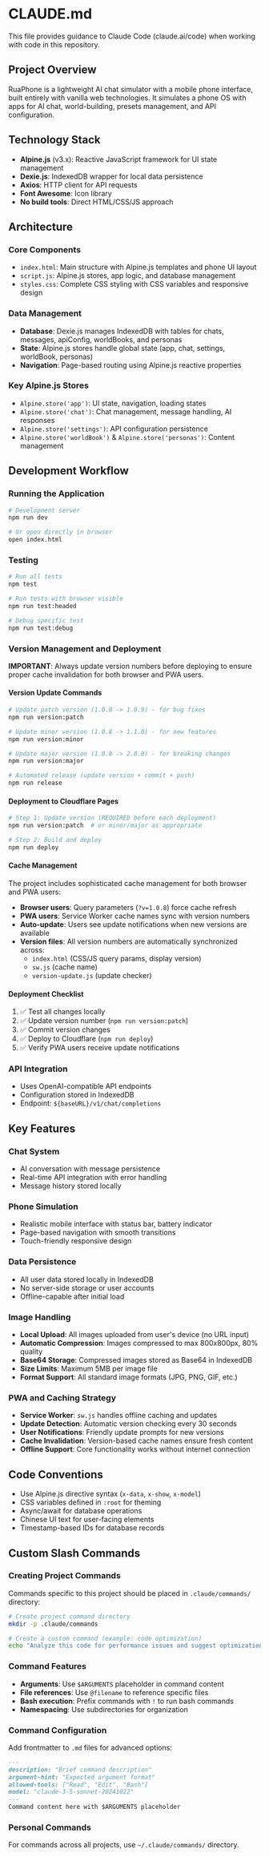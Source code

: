 # CLAUDE.md

This file provides guidance to Claude Code (claude.ai/code) when working with code in this repository.

## Project Overview

RuaPhone is a lightweight AI chat simulator with a mobile phone interface, built entirely with vanilla web technologies. It simulates a phone OS with apps for AI chat, world-building, presets management, and API configuration.

## Technology Stack

- **Alpine.js** (v3.x): Reactive JavaScript framework for UI state management
- **Dexie.js**: IndexedDB wrapper for local data persistence
- **Axios**: HTTP client for API requests
- **Font Awesome**: Icon library
- **No build tools**: Direct HTML/CSS/JS approach

## Architecture

### Core Components
- `index.html`: Main structure with Alpine.js templates and phone UI layout
- `script.js`: Alpine.js stores, app logic, and database management
- `styles.css`: Complete CSS styling with CSS variables and responsive design

### Data Management
- **Database**: Dexie.js manages IndexedDB with tables for chats, messages, apiConfig, worldBooks, and personas
- **State**: Alpine.js stores handle global state (app, chat, settings, worldBook, personas)
- **Navigation**: Page-based routing using Alpine.js reactive properties

### Key Alpine.js Stores
- `Alpine.store('app')`: UI state, navigation, loading states
- `Alpine.store('chat')`: Chat management, message handling, AI responses
- `Alpine.store('settings')`: API configuration persistence
- `Alpine.store('worldBook')` & `Alpine.store('personas')`: Content management

## Development Workflow

### Running the Application
```bash
# Development server
npm run dev

# Or open directly in browser
open index.html
```

### Testing
```bash
# Run all tests
npm test

# Run tests with browser visible
npm run test:headed

# Debug specific test
npm run test:debug
```

### Version Management and Deployment

**IMPORTANT**: Always update version numbers before deploying to ensure proper cache invalidation for both browser and PWA users.

#### Version Update Commands
```bash
# Update patch version (1.0.8 -> 1.0.9) - for bug fixes
npm run version:patch

# Update minor version (1.0.8 -> 1.1.0) - for new features  
npm run version:minor

# Update major version (1.0.8 -> 2.0.0) - for breaking changes
npm run version:major

# Automated release (update version + commit + push)
npm run release
```

#### Deployment to Cloudflare Pages
```bash
# Step 1: Update version (REQUIRED before each deployment)
npm run version:patch  # or minor/major as appropriate

# Step 2: Build and deploy
npm run deploy
```

#### Cache Management
The project includes sophisticated cache management for both browser and PWA users:

- **Browser users**: Query parameters (`?v=1.0.8`) force cache refresh
- **PWA users**: Service Worker cache names sync with version numbers
- **Auto-update**: Users see update notifications when new versions are available
- **Version files**: All version numbers are automatically synchronized across:
  - `index.html` (CSS/JS query params, display version)
  - `sw.js` (cache name)
  - `version-update.js` (update checker)

#### Deployment Checklist
1. ✅ Test all changes locally
2. ✅ Update version number (`npm run version:patch`)
3. ✅ Commit version changes
4. ✅ Deploy to Cloudflare (`npm run deploy`)
5. ✅ Verify PWA users receive update notifications

### API Integration
- Uses OpenAI-compatible API endpoints
- Configuration stored in IndexedDB
- Endpoint: `${baseURL}/v1/chat/completions`

## Key Features

### Chat System
- AI conversation with message persistence
- Real-time API integration with error handling
- Message history stored locally

### Phone Simulation
- Realistic mobile interface with status bar, battery indicator
- Page-based navigation with smooth transitions
- Touch-friendly responsive design

### Data Persistence
- All user data stored locally in IndexedDB
- No server-side storage or user accounts
- Offline-capable after initial load

### Image Handling
- **Local Upload**: All images uploaded from user's device (no URL input)
- **Automatic Compression**: Images compressed to max 800x800px, 80% quality
- **Base64 Storage**: Compressed images stored as Base64 in IndexedDB
- **Size Limits**: Maximum 5MB per image file
- **Format Support**: All standard image formats (JPG, PNG, GIF, etc.)

### PWA and Caching Strategy
- **Service Worker**: `sw.js` handles offline caching and updates
- **Update Detection**: Automatic version checking every 30 seconds
- **User Notifications**: Friendly update prompts for new versions
- **Cache Invalidation**: Version-based cache names ensure fresh content
- **Offline Support**: Core functionality works without internet connection

## Code Conventions

- Use Alpine.js directive syntax (`x-data`, `x-show`, `x-model`)
- CSS variables defined in `:root` for theming
- Async/await for database operations
- Chinese UI text for user-facing elements
- Timestamp-based IDs for database records

## Custom Slash Commands

### Creating Project Commands
Commands specific to this project should be placed in `.claude/commands/` directory:

```bash
# Create project command directory
mkdir -p .claude/commands

# Create a custom command (example: code optimization)
echo "Analyze this code for performance issues and suggest optimizations:" > .claude/commands/optimize.md
```

### Command Features
- **Arguments**: Use `$ARGUMENTS` placeholder in command content
- **File references**: Use `@filename` to reference specific files  
- **Bash execution**: Prefix commands with `!` to run bash commands
- **Namespacing**: Use subdirectories for organization

### Command Configuration
Add frontmatter to `.md` files for advanced options:
```markdown
---
description: "Brief command description"
argument-hint: "Expected argument format"
allowed-tools: ["Read", "Edit", "Bash"]
model: "claude-3-5-sonnet-20241022"
---
Command content here with $ARGUMENTS placeholder
```

### Personal Commands
For commands across all projects, use `~/.claude/commands/` directory.